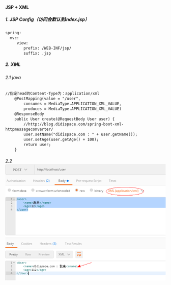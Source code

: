 #### JSP + XML

##### 1. JSP Config（访问会默认到index.jsp）
```
spring: 
  mvc:
     view:
        prefix: /WEB-INF/jsp/
        suffix: .jsp
```

##### 2. XML
###### 2.1 java
```
//指定head的Content-Type为：application/xml
    @PostMapping(value = "/user", 
        consumes = MediaType.APPLICATION_XML_VALUE, 
        produces = MediaType.APPLICATION_XML_VALUE)
    @ResponseBody
    public User create(@RequestBody User user) {
        //http://blog.didispace.com/spring-boot-xml-httpmessageconverter/
        user.setName("didispace.com : " + user.getName());
        user.setAge(user.getAge() + 100);
        return user;
    }
```

###### 2.2 ![PostMain](spring-boot-xml.png)
